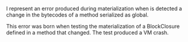 I represent an error produced during materialization when is detected a change in the bytecodes of a method serialized as global. 

This error was born when testing the materialization of a BlockClosure defined in a method that changed. The test produced a VM crash.